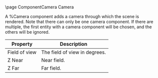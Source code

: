 \page ComponentCamera Camera

A %Camera component adds a camera through which the scene is rendered. Note that there can only be one camera component. If there are multiple, the first entity with a camera component will be chosen, and the others will be ignored.

| Property | Description |
|----------|-------------|
| Field of view | The field of view in degrees. |
| Z Near | Near field. |
| Z Far | Far field. |
